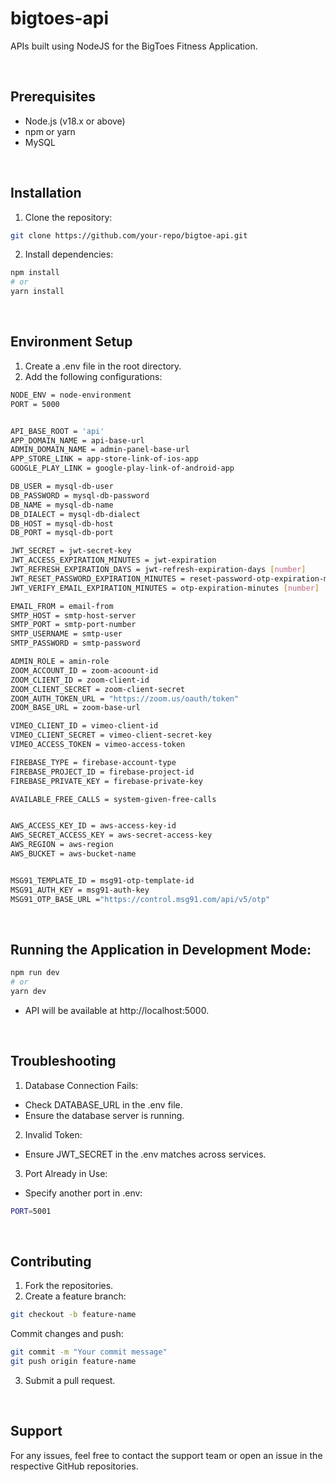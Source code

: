 # bigtoes-api
APIs built using NodeJS for the BigToes Fitness Application.


<br />

## Prerequisites
- Node.js (v18.x or above)
- npm or yarn
- MySQL
  
<br />

  
## Installation
1. Clone the repository:
```bash
git clone https://github.com/your-repo/bigtoe-api.git
```

2. Install dependencies:
```bash
npm install
# or
yarn install
```

<br />

## Environment Setup
1. Create a .env file in the root directory.
2. Add the following configurations:
```bash
NODE_ENV = node-environment
PORT = 5000


API_BASE_ROOT = 'api'
APP_DOMAIN_NAME = api-base-url
ADMIN_DOMAIN_NAME = admin-panel-base-url
APP_STORE_LINK = app-store-link-of-ios-app
GOOGLE_PLAY_LINK = google-play-link-of-android-app

DB_USER = mysql-db-user
DB_PASSWORD = mysql-db-password
DB_NAME = mysql-db-name
DB_DIALECT = mysql-db-dialect
DB_HOST = mysql-db-host
DB_PORT = mysql-db-port

JWT_SECRET = jwt-secret-key
JWT_ACCESS_EXPIRATION_MINUTES = jwt-expiration
JWT_REFRESH_EXPIRATION_DAYS = jwt-refresh-expiration-days [number]
JWT_RESET_PASSWORD_EXPIRATION_MINUTES = reset-password-otp-expiration-miutes [number]
JWT_VERIFY_EMAIL_EXPIRATION_MINUTES = otp-expiration-minutes [number]

EMAIL_FROM = email-from
SMTP_HOST = smtp-host-server
SMTP_PORT = smtp-port-number
SMTP_USERNAME = smtp-user
SMTP_PASSWORD = smtp-password

ADMIN_ROLE = amin-role
ZOOM_ACCOUNT_ID = zoom-acoount-id
ZOOM_CLIENT_ID = zoom-client-id
ZOOM_CLIENT_SECRET = zoom-client-secret
ZOOM_AUTH_TOKEN_URL = "https://zoom.us/oauth/token"
ZOOM_BASE_URL = zoom-base-url

VIMEO_CLIENT_ID = vimeo-client-id
VIMEO_CLIENT_SECRET = vimeo-client-secret-key
VIMEO_ACCESS_TOKEN = vimeo-access-token

FIREBASE_TYPE = firebase-account-type
FIREBASE_PROJECT_ID = firebase-project-id
FIREBASE_PRIVATE_KEY = firebase-private-key

AVAILABLE_FREE_CALLS = system-given-free-calls


AWS_ACCESS_KEY_ID = aws-access-key-id
AWS_SECRET_ACCESS_KEY = aws-secret-access-key
AWS_REGION = aws-region
AWS_BUCKET = aws-bucket-name


MSG91_TEMPLATE_ID = msg91-otp-template-id
MSG91_AUTH_KEY = msg91-auth-key
MSG91_OTP_BASE_URL ="https://control.msg91.com/api/v5/otp"

```

<br />

## Running the Application in Development Mode:

```bash
npm run dev
# or
yarn dev
```
- API will be available at http://localhost:5000.

  
<br />

## Troubleshooting
1. Database Connection Fails:
- Check DATABASE_URL in the .env file.
- Ensure the database server is running.
2. Invalid Token:
- Ensure JWT_SECRET in the .env matches across services.
3. Port Already in Use:
- Specify another port in .env:
```bash
PORT=5001
```
<br />

## Contributing
1. Fork the repositories.
2. Create a feature branch:
```bash
git checkout -b feature-name
```
Commit changes and push:
```bash
git commit -m "Your commit message"
git push origin feature-name
```
3. Submit a pull request.

   
<br />

## Support
For any issues, feel free to contact the support team or open an issue in the respective GitHub repositories.
